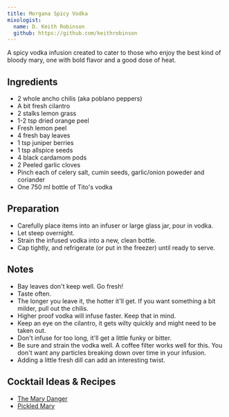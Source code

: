 ```yaml
---
title: Morgana Spicy Vodka
mixologist:
  name: D. Keith Robinson
  github: https://github.com/keithrobinson
---
```


A spicy vodka infusion created to cater to those who enjoy the best kind of bloody mary, one with bold flavor and a good dose of heat.

Ingredients
-----------

* 2 whole ancho chilis (aka poblano peppers)
* A bit fresh cilantro
* 2 stalks lemon grass
* 1-2 tsp dried orange peel
* Fresh lemon peel
* 4 fresh bay leaves
* 1 tsp juniper berries
* 1 tsp allspice seeds
* 4 black cardamom pods
* 2 Peeled garlic cloves
* Pinch each of celery salt, cumin seeds, garlic/onion poweder and coriander
* One 750 ml bottle of Tito's vodka

Preparation
-----------

* Carefully place items into an infuser or large glass jar, pour in vodka.
* Let steep overnight.
* Strain the infused vodka into a new, clean bottle.
* Cap tightly, and refrigerate (or put in the freezer) until ready to serve.

Notes
-----------

* Bay leaves don't keep well. Go fresh!
* Taste often.
* The longer you leave it, the hotter it'll get. If you want something a bit milder, pull out the chilis.
* Higher proof vodka will infuse faster. Keep that in mind.
* Keep an eye on the cilantro, it gets wilty quickly and might need to be taken out.
* Don't infuse for too long, it'll get a little funky or bitter.
* Be sure and strain the vodka well. A coffee filter works well for this. You don't want any particles breaking down over time in your infusion.
* Adding a little fresh dill can add an interesting twist.

Cocktail Ideas & Recipes
-----------

* [The Mary Danger](http://www.the-mason-jar.com/cocktails/vodka/original-mary-danger.html)
* [Pickled Mary](http://www.the-mason-jar.com/cocktails/vodka/pickled-mary.html)
